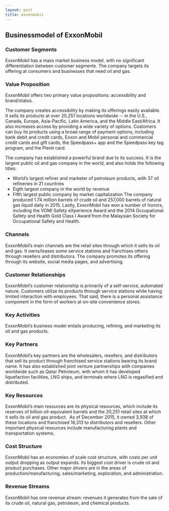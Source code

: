 ```yaml
---
layout: post
title: exxonmobil
---
```


Businessmodel of ExxonMobil
----------------------------

### Customer Segments

ExxonMobil has a mass market business model, with no significant differentiation between customer segments. The company targets its offering at consumers and businesses that need oil and gas.

### Value Proposition

ExxonMobil offers two primary value propositions: accessibility and brand/status.

The company creates accessibility by making its offerings easily available. It sells its products at over 20,251 locations worldwide -- in the U.S., Canada, Europe, Asia-Pacific, Latin America, and the Middle East/Africa. It also increases access by providing a wide variety of options. Customers can buy its products using a broad range of payment options, including bank debit and credit cards, Exxon and Mobil personal and commercial credit cards and gift cards, the Speedpass+ app and the Speedpass key tag program, and the Plenti card.

The company has established a powerful brand due to its success. It is the largest public oil and gas company in the world, and also holds the following titles:

 * World’s largest refiner and marketer of petroleum products, with 37 oil refineries in 21 countries
* Eigth largest company in the world by revenue
* Fifth largest public company by market capitalization
 The company produced 1.74 million barrels of crude oil and 257,000 barrels of natural gas liquid daily in 2015. Lastly, ExxonMobil has won a number of honors, including the VOMI Safety eXperience Award and the 2014 Occupational Safety and Health Gold Class I Award from the Malaysian Society for Occupational Safety and Health.

### Channels

ExxonMobil’s main channels are the retail sites through which it sells its oil and gas. It owns/leases some service stations and franchises others through resellers and distributors. The company promotes its offering through its website, social media pages, and advertising.

### Customer Relationships

ExxonMobil’s customer relationship is primarily of a self-service, automated nature. Customers utilize its products through service stations while having limited interaction with employees. That said, there is a personal assistance component in the form of workers at on-site convenience stores.

### Key Activities

ExxonMobil’s business model entails producing, refining, and marketing its oil and gas products.

### Key Partners

ExxonMobil’s key partners are the wholesalers, resellers, and distributors that sell its product through franchised service stations bearing its brand name. It has also established joint venture partnerships with companies worldwide such as Qatar Petroleum, with whom it has developed liquefaction facilities, LNG ships, and terminals where LNG is regasified and distributed.

### Key Resources

ExxonMobil’s main resources are its physical resources, which include its reserves of billion oil-equivalent barrels and the 20,251 retail sites at which it sells its oil and gas product.  As of December 2015, it owned 3,938 of these locations and franchised 16,313 to distributors and resellers. Other important physical resources include manufacturing plants and transportation systems.

### Cost Structure

ExxonMobil has an economies of scale cost structure, with costs per unit output dropping as output expands. Its biggest cost driver is crude oil and product purchases. Other major drivers are in the areas of production/manufacturing, sales/marketing, exploration, and administration.

### Revenue Streams

ExxonMobil has one revenue stream: revenues it generates from the sale of its crude oil, natural gas, petroleum, and chemical products.
